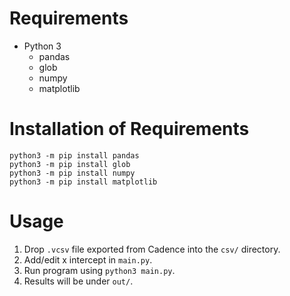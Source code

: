 # Requirements
- Python 3
    -  pandas 
    -  glob
    -  numpy
    -  matplotlib

# Installation of Requirements
`python3 -m pip install pandas`\
`python3 -m pip install glob`\
`python3 -m pip install numpy`\
`python3 -m pip install matplotlib`

# Usage
1. Drop `.vcsv` file exported from Cadence into the `csv/` directory.
2. Add/edit x intercept in `main.py`.
3. Run program using `python3 main.py`.
4. Results will be under `out/`.
